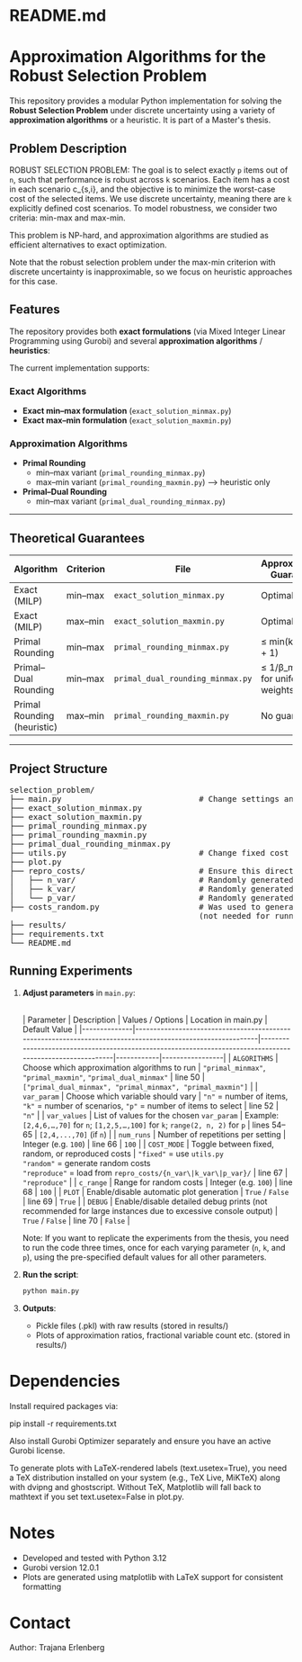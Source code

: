 # README.md

# Approximation Algorithms for the Robust Selection Problem

This repository provides a modular Python implementation for solving the **Robust Selection Problem** under discrete 
uncertainty using a variety of **approximation algorithms** or a heuristic. It is part of a Master's thesis.

## Problem Description

ROBUST SELECTION PROBLEM: The goal is to select exactly `p` items out of `n`, such that performance is robust across `k`
scenarios. Each item has a cost in each scenario c_{s,i}, and the objective is to minimize the worst-case cost of the 
selected items. We use discrete uncertainty, meaning there are `k` explicitly defined cost scenarios. To model 
robustness, we consider two criteria: min-max and max-min.

This problem is NP-hard, and approximation algorithms are studied as efficient alternatives to exact optimization.

Note that the robust selection problem under the max-min criterion with discrete uncertainty is inapproximable, 
so we focus on heuristic approaches for this case.

## Features

The repository provides both **exact formulations** (via Mixed Integer Linear Programming using Gurobi) 
and several **approximation algorithms** / **heuristics**:

The current implementation supports:

### Exact Algorithms
- **Exact min–max formulation** (`exact_solution_minmax.py`)
- **Exact max–min formulation** (`exact_solution_maxmin.py`)

### Approximation Algorithms
- **Primal Rounding**  
  - min–max variant (`primal_rounding_minmax.py`)  
  - max–min variant (`primal_rounding_maxmin.py`) --> heuristic only
- **Primal–Dual Rounding**
  - min–max variant (`primal_dual_rounding_minmax.py`)

---

## Theoretical Guarantees

| Algorithm                   | Criterion | File                             | Approximation Guarantee              |
|-----------------------------|-----------|----------------------------------|--------------------------------------|
| Exact (MILP)                | min–max   | `exact_solution_minmax.py`       | Optimal                              |
| Exact (MILP)                | max–min   | `exact_solution_maxmin.py`       | Optimal                              |
| Primal Rounding             | min–max   | `primal_rounding_minmax.py`      | ≤ min(k, n − p + 1)                  |
| Primal–Dual Rounding        | min–max   | `primal_dual_rounding_minmax.py` | ≤ 1/β_min ( = k for uniform weights) |
| Primal Rounding (heuristic) | max–min   | `primal_rounding_maxmin.py`      | No guarantee                         |

---

## Project Structure

<pre>selection_problem/
├── main.py                             # Change settings and run experiments here
├── exact_solution_minmax.py        
├── exact_solution_maxmin.py        
├── primal_rounding_minmax.py       
├── primal_rounding_maxmin.py       
├── primal_dual_rounding_minmax.py  
├── utils.py                            # Change fixed cost scenarios here
├── plot.py 
├── repro_costs/                        # Ensure this directory exists if using COST_MODE = "reproduce"
│   ├── n_var/                          # Randomly generated cost matrices used in thesis experiments
│   ├── k_var/                          # Randomly generated cost matrices used in thesis experiments
│   └── p_var/                          # Randomly generated cost matrices used in thesis experiments
├── costs_random.py                     # Was used to generate random costs for thesis experiments 
                                        (not needed for running - just included for transparency)
├── results/                        
├── requirements.txt                
└── README.md</pre>

## Running Experiments

1. **Adjust parameters** in `main.py`:

    \
    | Parameter    | Description                                                                                                | Values / Options                                                                                          | Location in main.py  | Default Value   |
    |--------------|------------------------------------------------------------------------------------------------------------|-----------------------------------------------------------------------------------------------------------|------------|-----------------|
    | `ALGORITHMS` | Choose which approximation algorithms to run                                                               | `"primal_minmax"`, `"primal_maxmin"`, `"primal_dual_minmax"`                                              | line 50    | `["primal_dual_minmax", "primal_minmax", "primal_maxmin"]` |
    | `var_param`  | Choose which variable should vary                                                                          | `"n"` = number of items, `"k"` = number of scenarios, `"p"` = number of items to select                   | line 52    | `"n"`           |
    | `var_values` | List of values for the chosen `var_param`                                                                  | Example: `[2,4,6,…,70]` for `n`; `[1,2,5,…,100]` for `k`; `range(2, n, 2)` for `p`                        | lines 54–65 | `[2,4,...,70]` (if `n`) |
    | `num_runs`   | Number of repetitions per setting                                                                          | Integer (e.g. `100`)                                                                                      | line 66    | `100`           |
    | `COST_MODE`  | Toggle between fixed, random, or reproduced costs                                                          | `"fixed"` = use `utils.py` <br> `"random"` = generate random costs <br> `"reproduce"` = load from `repro_costs/{n_var\|k_var\|p_var}/` | line 67    | `"reproduce"`   |
    | `c_range`    | Range for random costs                                                                                     | Integer (e.g. `100`)                                                                                      | line 68    | `100`           |
    | `PLOT`       | Enable/disable automatic plot generation                                                                   | `True` / `False`                                                                                          | line 69    | `True`          |
    | `DEBUG`      | Enable/disable detailed debug prints (not recommended for large instances due to excessive console output) | `True` / `False`                                                                                          | line 70    | `False`          |

    Note: If you want to replicate the experiments from the thesis, you need to run the code three times, once for each 
    varying parameter (`n`, `k`, and `p`), using the pre-specified default values for all other parameters.

2. **Run the script**:
   ```bash
   python main.py
   ```
   
3. **Outputs**:
   - Pickle files (.pkl) with raw results (stored in results/)
   - Plots of approximation ratios, fractional variable count etc. (stored in results/)

# Dependencies

Install required packages via:

pip install -r requirements.txt

Also install Gurobi Optimizer separately and ensure you have an active Gurobi license.

To generate plots with LaTeX-rendered labels (text.usetex=True), you need a TeX distribution installed on your system 
(e.g., TeX Live, MiKTeX) along with dvipng and ghostscript. Without TeX, Matplotlib will fall back to mathtext if you 
set text.usetex=False in plot.py.

# Notes

- Developed and tested with Python 3.12
- Gurobi version 12.0.1
- Plots are generated using matplotlib with LaTeX support for consistent formatting

# Contact

Author: Trajana Erlenberg

